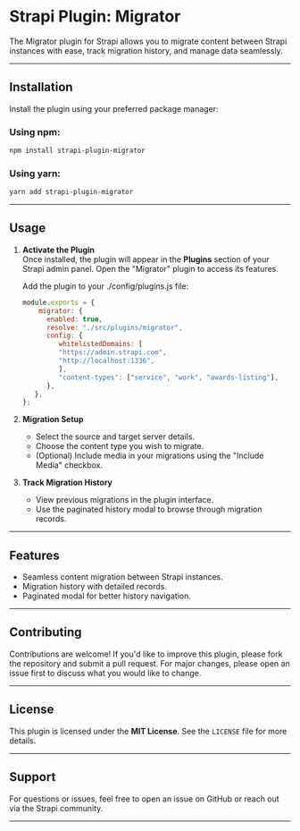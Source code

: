 
# **Strapi Plugin: Migrator**

The Migrator plugin for Strapi allows you to migrate content between Strapi instances with ease, track migration history, and manage data seamlessly.

---

## **Installation**

Install the plugin using your preferred package manager:

### Using npm:

```bash
npm install strapi-plugin-migrator
```

### Using yarn:

```bash
yarn add strapi-plugin-migrator
```

---

## **Usage**

1. **Activate the Plugin**  
   Once installed, the plugin will appear in the **Plugins** section of your Strapi admin panel. Open the "Migrator" plugin to access its features.
   
   Add the plugin to your ./config/plugins.js file:

      ```javascript
      module.exports = {
          migrator: {
            enabled: true,
            resolve: "./src/plugins/migrator",
            config: {
               whitelistedDomains: [
               "https://admin.strapi.com",
               "http://localhost:1336",
               ],
               "content-types": ["service", "work", "awards-listing"],
            },
         },
      };

      ```

2. **Migration Setup**  
   - Select the source and target server details.
   - Choose the content type you wish to migrate.
   - (Optional) Include media in your migrations using the "Include Media" checkbox.

3. **Track Migration History**  
   - View previous migrations in the plugin interface.
   - Use the paginated history modal to browse through migration records.

---

## **Features**

- Seamless content migration between Strapi instances.
- Migration history with detailed records.
- Paginated modal for better history navigation.

---



## **Contributing**

Contributions are welcome! If you'd like to improve this plugin, please fork the repository and submit a pull request. For major changes, please open an issue first to discuss what you would like to change.

---

## **License**

This plugin is licensed under the **MIT License**. See the `LICENSE` file for more details.

---

## **Support**

For questions or issues, feel free to open an issue on GitHub or reach out via the Strapi community.

--- 
